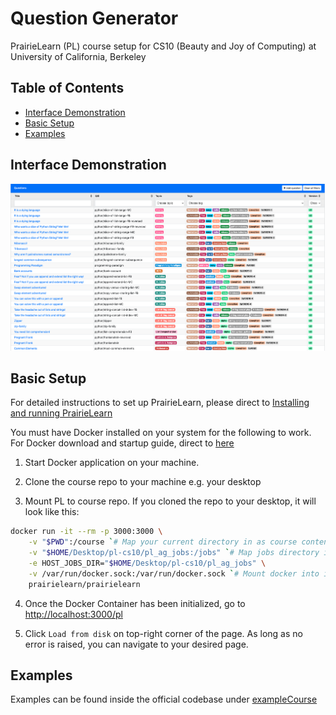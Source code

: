 # Question Generator

PrairieLearn (PL) course setup for CS10 (Beauty and Joy of Computing) at University of California, Berkeley 


## Table of Contents
  - [Interface Demonstration](#Interface-Demonstration)
  - [Basic Setup](#basic-setup)
  - [Examples](#examples)

## Interface Demonstration 
![alt text](https://github.com/Liaoqitian/Exam-Generation/blob/master/Interface%20Demo/latest.png "Interface Demo")
## Basic Setup

For detailed instructions to set up PrairieLearn, please direct to [Installing and running PrairieLearn](https://prairielearn.readthedocs.io/en/latest/installing/)

You must have Docker installed on your system for the following to work. For Docker download and startup guide, direct to [here](https://docs.docker.com/)


1. Start Docker application on your machine.

2. Clone the course repo to your machine e.g. your desktop

3. Mount PL to course repo. If you cloned the repo to your desktop, it will look like this:

```bash
docker run -it --rm -p 3000:3000 \
    -v "$PWD":/course `# Map your current directory in as course content` \
    -v "$HOME/Desktop/pl-cs10/pl_ag_jobs:/jobs" `# Map jobs directory into /jobs` \
    -e HOST_JOBS_DIR="$HOME/Desktop/pl-cs10/pl_ag_jobs" \
    -v /var/run/docker.sock:/var/run/docker.sock `# Mount docker into itself so container can spawn others` \
    prairielearn/prairielearn
```

4. Once the Docker Container has been initialized, go to [http://localhost:3000/pl](http://localhost:3000/pl)

5. Click `Load from disk` on top-right corner of the page. As long as no error is raised, you can navigate to your desired page.

## Examples

Examples can be found inside the official codebase under [exampleCourse](https://github.com/PrairieLearn/PrairieLearn/tree/master/exampleCourse)

